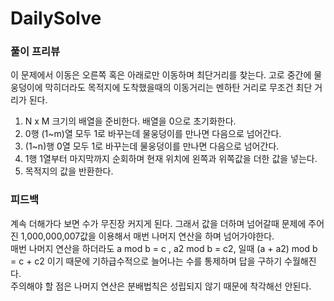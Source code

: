 # DailySolve 

### 풀이 프리뷰
이 문제에서 이동은 오른쪽 혹은 아래로만 이동하며 최단거리를 찾는다. 고로 중간에 물 웅덩이에 막히더라도 목적지에 도착했을때의 이동거리는 멘하탄 거리로 무조건 최단 거리가 된다.

1. N x M 크기의 배열을 준비한다. 배열을 0으로 초기화한다.
2. 0행 (1~m)열 모두 1로 바꾸는데 물웅덩이를 만나면 다음으로 넘어간다.
3. (1~n)행 0열 모두 1로 바꾸는데 물웅덩이를 만나면 다음으로 넘어간다.
4. 1행 1열부터 마지막까지 순회하며 현재 위치에 왼쪽과 위쪽값을 더한 값을 넣는다.
5. 목적지의 값을 반환한다.

### 피드백
계속 더해가다 보면 수가 무진장 커지게 된다. 그래서 값을 더하며 넘어갈때 문제에 주어진 1,000,000,007값을 이용해서 매번 나머지 연산을 하며 넘어가야한다.   
매번 나머지 연산을 하더라도 a mod b = c , a2 mod b = c2, 일때 (a + a2) mod b = c + c2 이기 때문에 기하급수적으로 늘어나는 수를 통제하며 답을 구하기 수월해진다.    
주의해야 할 점은 나머지 연산은 분배법칙은 성립되지 않기 때문에 착각해선 안된다.   
